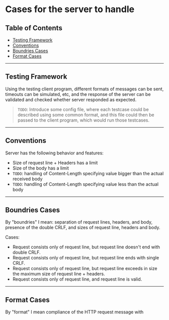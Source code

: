 # Cases for the server to handle

## Table of Contents
- [Testing Framework](#testing-framework)
- [Conventions](#conventions)
- [Boundries Cases](#boundries-cases)
- [Format Cases](#format-cases)

---

## Testing Framework

Using the testing client program, different formats of messages can be sent, timeouts can be simulated, etc, and the response of the server can be validated and checked whether server responded as expected.

> `TODO`: Introduce some config file, where each testcase could be described using some common format, and this file could then be passed to the client program, which would run those testcases.

---

## Conventions

Server has the following behavior and features:

- Size of request line + Headers has a limit
- Size of the body has a limit
- `TODO`: handling of Content-Length specifying value bigger than the actual received body
- `TODO`: handling of Content-Length specifying value less than the actual body

---

## Boundries Cases

By "boundries" I mean: separation of request lines, headers, and body, presence of the double CRLF, and sizes of request line, headers and body.

Cases:

- Request consists only of request line, but request line doesn't end with double CRLF.
- Request consists only of request line, but request line ends with single CRLF.
- Request consists only of request line, but request line exceeds in size the maximum size of request line + headers.
- Request consists only of request line, and request line is valid.

---

## Format Cases

By "format" I mean compliance of the HTTP request message with
